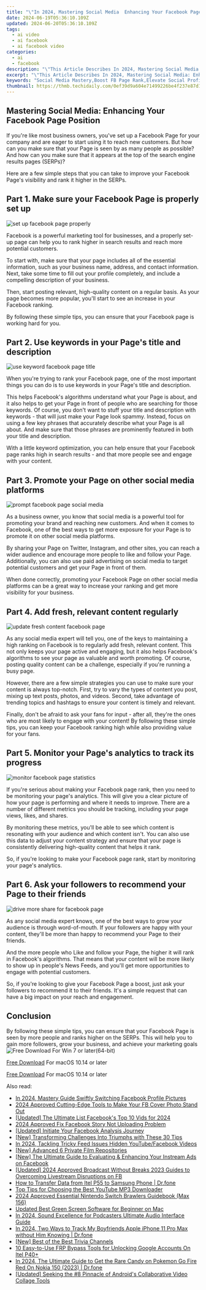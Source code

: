 ```yaml
---
title: "\"In 2024, Mastering Social Media  Enhancing Your Facebook Page Position\""
date: 2024-06-19T05:36:10.109Z
updated: 2024-06-20T05:36:10.109Z
tags:
  - ai video
  - ai facebook
  - ai facebook video
categories:
  - ai
  - facebook
description: "\"This Article Describes In 2024, Mastering Social Media: Enhancing Your Facebook Page Position\""
excerpt: "\"This Article Describes In 2024, Mastering Social Media: Enhancing Your Facebook Page Position\""
keywords: "Social Media Mastery,Boost FB Page Rank,Elevate Social Profile,Improve FB Visibility,Optimize Page Status,Enhance Content Reach,Facebook SEO Strategy"
thumbnail: https://thmb.techidaily.com/0ef39d9a604e71499226be4f237e87d1b86c04c6f94c96b9949bbc0cc087d2d2.jpg
---
```


## Mastering Social Media: Enhancing Your Facebook Page Position

If you're like most business owners, you've set up a Facebook Page for your company and are eager to start using it to reach new customers. But how can you make sure that your Page is seen by as many people as possible? And how can you make sure that it appears at the top of the search engine results pages (SERPs)?

Here are a few simple steps that you can take to improve your Facebook Page's visibility and rank it higher in the SERPs.

## Part 1\. Make sure your Facebook Page is properly set up

![set up facebook page properly](https://images.wondershare.com/filmora/article-images/2022/11/set-up-facebook-page-properly.jpg)

Facebook is a powerful marketing tool for businesses, and a properly set-up page can help you to rank higher in search results and reach more potential customers.

To start with, make sure that your page includes all of the essential information, such as your business name, address, and contact information. Next, take some time to fill out your profile completely, and include a compelling description of your business.

Then, start posting relevant, high-quality content on a regular basis. As your page becomes more popular, you'll start to see an increase in your Facebook ranking.

By following these simple tips, you can ensure that your Facebook page is working hard for you.

## Part 2\. Use keywords in your Page's title and description

![use keyword facebook page title](https://images.wondershare.com/filmora/article-images/2022/11/use-keyword-facebook-page-title.jpg)

When you're trying to rank your Facebook page, one of the most important things you can do is to use keywords in your Page's title and description.

This helps Facebook's algorithms understand what your Page is about, and it also helps to get your Page in front of people who are searching for those keywords. Of course, you don't want to stuff your title and description with keywords - that will just make your Page look spammy. Instead, focus on using a few key phrases that accurately describe what your Page is all about. And make sure that those phrases are prominently featured in both your title and description.

With a little keyword optimization, you can help ensure that your Facebook page ranks high in search results - and that more people see and engage with your content.

## Part 3\. Promote your Page on other social media platforms

![prompt facebook page social media](https://images.wondershare.com/filmora/article-images/2022/11/prompt-facebook-page-social-media.jpg)

As a business owner, you know that social media is a powerful tool for promoting your brand and reaching new customers. And when it comes to Facebook, one of the best ways to get more exposure for your Page is to promote it on other social media platforms.

By sharing your Page on Twitter, Instagram, and other sites, you can reach a wider audience and encourage more people to like and follow your Page. Additionally, you can also use paid advertising on social media to target potential customers and get your Page in front of them.

When done correctly, promoting your Facebook Page on other social media platforms can be a great way to increase your ranking and get more visibility for your business.

## Part 4\. Add fresh, relevant content regularly

![update fresh content facebook page](https://images.wondershare.com/filmora/article-images/2022/11/update-fresh-content-facebook-page.jpg)

As any social media expert will tell you, one of the keys to maintaining a high ranking on Facebook is to regularly add fresh, relevant content. This not only keeps your page active and engaging, but it also helps Facebook's algorithms to see your page as valuable and worth promoting. Of course, posting quality content can be a challenge, especially if you're running a busy page.

However, there are a few simple strategies you can use to make sure your content is always top-notch. First, try to vary the types of content you post, mixing up text posts, photos, and videos. Second, take advantage of trending topics and hashtags to ensure your content is timely and relevant.

Finally, don't be afraid to ask your fans for input - after all, they're the ones who are most likely to engage with your content! By following these simple tips, you can keep your Facebook ranking high while also providing value for your fans.

## Part 5\. Monitor your Page's analytics to track its progress

![monitor facebook page statistics](https://images.wondershare.com/filmora/article-images/2022/11/monitor-facebook-page-statistics.jpg)

If you're serious about making your Facebook page rank, then you need to be monitoring your page's analytics. This will give you a clear picture of how your page is performing and where it needs to improve. There are a number of different metrics you should be tracking, including your page views, likes, and shares.

By monitoring these metrics, you'll be able to see which content is resonating with your audience and which content isn't. You can also use this data to adjust your content strategy and ensure that your page is consistently delivering high-quality content that helps it rank.

So, if you're looking to make your Facebook page rank, start by monitoring your page's analytics.

## Part 6\. Ask your followers to recommend your Page to their friends

![drive more share for facebook page](https://images.wondershare.com/filmora/article-images/2022/11/drive-more-share-for-facebook-page.jpg)

As any social media expert knows, one of the best ways to grow your audience is through word-of-mouth. If your followers are happy with your content, they'll be more than happy to recommend your Page to their friends.

And the more people who Like and follow your Page, the higher it will rank in Facebook's algorithms. That means that your content will be more likely to show up in people's News Feeds, and you'll get more opportunities to engage with potential customers.

So, if you're looking to give your Facebook Page a boost, just ask your followers to recommend it to their friends. It's a simple request that can have a big impact on your reach and engagement.

## Conclusion

By following these simple tips, you can ensure that your Facebook Page is seen by more people and ranks higher on the SERPs. This will help you to gain more followers, grow your business, and achieve your marketing goals![Free Download](https://tools.techidaily.com/wondershare/filmora/download/) For Win 7 or later(64-bit)

[Free Download](https://tools.techidaily.com/wondershare/filmora/download/) For macOS 10.14 or later

[Free Download](https://tools.techidaily.com/wondershare/filmora/download/) For macOS 10.14 or later

<ins class="adsbygoogle"
     style="display:block"
     data-ad-format="autorelaxed"
     data-ad-client="ca-pub-7571918770474297"
     data-ad-slot="1223367746"></ins>

<ins class="adsbygoogle"
     style="display:block"
     data-ad-format="autorelaxed"
     data-ad-client="ca-pub-7571918770474297"
     data-ad-slot="1223367746"></ins>



<ins class="adsbygoogle"
     style="display:block"
     data-ad-client="ca-pub-7571918770474297"
     data-ad-slot="8358498916"
     data-ad-format="auto"
     data-full-width-responsive="true"></ins>

<span class="atpl-alsoreadstyle">Also read:</span>
<div><ul>
<li><a href="https://facebook-video-content.techidaily.com/in-2024-mastery-guide-swiftly-switching-facebook-profile-pictures/"><u>In 2024, Mastery Guide  Swiftly Switching Facebook Profile Pictures</u></a></li>
<li><a href="https://facebook-video-content.techidaily.com/2024-approved-cutting-edge-tools-to-make-your-fb-cover-photo-stand-out/"><u>2024 Approved  Cutting-Edge Tools to Make Your FB Cover Photo Stand Out</u></a></li>
<li><a href="https://facebook-video-content.techidaily.com/updated-the-ultimate-list-facebooks-top-10-vids-for-2024/"><u>[Updated] The Ultimate List  Facebook's Top 10 Vids for 2024</u></a></li>
<li><a href="https://facebook-video-content.techidaily.com/2024-approved-fix-facebook-story-not-uploading-problem/"><u>2024 Approved  Fix Facebook Story Not Uploading Problem</u></a></li>
<li><a href="https://facebook-video-content.techidaily.com/updated-initiate-your-facebook-analysis-journey/"><u>[Updated] Initiate Your Facebook Analysis Journey</u></a></li>
<li><a href="https://facebook-video-content.techidaily.com/new-transforming-challenges-into-triumphs-with-these-30-tips/"><u>[New] Transforming Challenges Into Triumphs with These 30 Tips</u></a></li>
<li><a href="https://facebook-video-content.techidaily.com/in-2024-tackling-tricky-feed-issues-hidden-youtubefacebook-videos/"><u>In 2024, Tackling Tricky Feed Issues  Hidden YouTube/Facebook Videos</u></a></li>
<li><a href="https://facebook-video-content.techidaily.com/new-advanced-6-private-film-repositories/"><u>[New] Advanced 6 Private Film Repositories</u></a></li>
<li><a href="https://facebook-video-content.techidaily.com/new-the-ultimate-guide-to-evaluating-and-enhancing-your-instream-ads-on-facebook/"><u>[New] The Ultimate Guide to Evaluating & Enhancing Your Instream Ads on Facebook</u></a></li>
<li><a href="https://facebook-video-content.techidaily.com/updated-2024-approved-broadcast-without-breaks-2023-guides-to-overcoming-livestream-disruptions-on-fb/"><u>[Updated] 2024 Approved  Broadcast Without Breaks  2023 Guides to Overcoming Livestream Disruptions on FB</u></a></li>
<li><a href="https://android-transfer.techidaily.com/how-to-transfer-data-from-itel-p55-to-samsung-phone-drfone-by-drfone-transfer-from-android-transfer-from-android/"><u>How to Transfer Data from Itel P55 to Samsung Phone | Dr.fone</u></a></li>
<li><a href="https://ai-vdieo-software.techidaily.com/top-tips-for-choosing-the-best-youtube-mp3-downloader/"><u>Top Tips for Choosing the Best YouTube MP3 Downloader</u></a></li>
<li><a href="https://screen-capture.techidaily.com/2024-approved-essential-nintendo-switch-brawlers-guidebook-max-156/"><u>2024 Approved  Essential Nintendo Switch Brawlers Guidebook (Max 156)</u></a></li>
<li><a href="https://ai-video-editing.techidaily.com/updated-best-green-screen-software-for-beginner-on-mac/"><u>Updated Best Green Screen Software for Beginner on Mac</u></a></li>
<li><a href="https://extra-skills.techidaily.com/in-2024-sound-excellence-for-podcasters-ultimate-audio-interface-guide/"><u>In 2024, Sound Excellence for Podcasters  Ultimate Audio Interface Guide</u></a></li>
<li><a href="https://ios-location-track.techidaily.com/in-2024-two-ways-to-track-my-boyfriends-apple-iphone-11-pro-max-without-him-knowing-drfone-by-drfone-virtual-ios/"><u>In 2024, Two Ways to Track My Boyfriends Apple iPhone 11 Pro Max without Him Knowing | Dr.fone</u></a></li>
<li><a href="https://extra-tips.techidaily.com/new-best-of-the-best-trivia-channels/"><u>[New] Best of the Best  Trivia Channels</u></a></li>
<li><a href="https://unlock-android.techidaily.com/10-easy-to-use-frp-bypass-tools-for-unlocking-google-accounts-on-itel-p40plus-by-drfone-android/"><u>10 Easy-to-Use FRP Bypass Tools for Unlocking Google Accounts On Itel P40+</u></a></li>
<li><a href="https://android-pokemon-go.techidaily.com/in-2024-the-ultimate-guide-to-get-the-rare-candy-on-pokemon-go-fire-red-on-nokia-150-2023-drfone-by-drfone-virtual-android/"><u>In 2024, The Ultimate Guide to Get the Rare Candy on Pokemon Go Fire Red On Nokia 150 (2023) | Dr.fone</u></a></li>
<li><a href="https://vp-tips.techidaily.com/updated-seeking-the-8-pinnacle-of-androids-collaborative-video-collage-tools/"><u>[Updated] Seeking the #8 Pinnacle of Android's Collaborative Video Collage Tools</u></a></li>
</ul></div>
